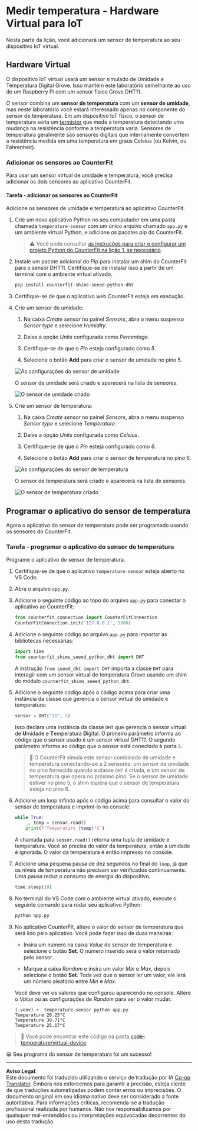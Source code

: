 <!--
CO_OP_TRANSLATOR_METADATA:
{
  "original_hash": "70e5a428b607cd5a9a4f422c2a4df03d",
  "translation_date": "2025-08-28T04:13:29+00:00",
  "source_file": "2-farm/lessons/1-predict-plant-growth/virtual-device-temp.md",
  "language_code": "br"
}
-->
# Medir temperatura - Hardware Virtual para IoT

Nesta parte da lição, você adicionará um sensor de temperatura ao seu dispositivo IoT virtual.

## Hardware Virtual

O dispositivo IoT virtual usará um sensor simulado de Umidade e Temperatura Digital Grove. Isso mantém este laboratório semelhante ao uso de um Raspberry Pi com um sensor físico Grove DHT11.

O sensor combina um **sensor de temperatura** com um **sensor de umidade**, mas neste laboratório você estará interessado apenas no componente do sensor de temperatura. Em um dispositivo IoT físico, o sensor de temperatura seria um [termistor](https://wikipedia.org/wiki/Thermistor) que mede a temperatura detectando uma mudança na resistência conforme a temperatura varia. Sensores de temperatura geralmente são sensores digitais que internamente convertem a resistência medida em uma temperatura em graus Celsius (ou Kelvin, ou Fahrenheit).

### Adicionar os sensores ao CounterFit

Para usar um sensor virtual de umidade e temperatura, você precisa adicionar os dois sensores ao aplicativo CounterFit.

#### Tarefa - adicionar os sensores ao CounterFit

Adicione os sensores de umidade e temperatura ao aplicativo CounterFit.

1. Crie um novo aplicativo Python no seu computador em uma pasta chamada `temperature-sensor` com um único arquivo chamado `app.py` e um ambiente virtual Python, e adicione os pacotes pip do CounterFit.

    > ⚠️ Você pode consultar [as instruções para criar e configurar um projeto Python do CounterFit na lição 1, se necessário](../../../1-getting-started/lessons/1-introduction-to-iot/virtual-device.md).

1. Instale um pacote adicional do Pip para instalar um shim do CounterFit para o sensor DHT11. Certifique-se de instalar isso a partir de um terminal com o ambiente virtual ativado.

    ```sh
    pip install counterfit-shims-seeed-python-dht
    ```

1. Certifique-se de que o aplicativo web CounterFit esteja em execução.

1. Crie um sensor de umidade:

    1. Na caixa *Create sensor* no painel *Sensors*, abra o menu suspenso *Sensor type* e selecione *Humidity*.

    1. Deixe a opção *Units* configurada como *Percentage*.

    1. Certifique-se de que o *Pin* esteja configurado como *5*.

    1. Selecione o botão **Add** para criar o sensor de umidade no pino 5.

    ![As configurações do sensor de umidade](../../../../../translated_images/counterfit-create-humidity-sensor.2750e27b6f30e09cf4e22101defd5252710717620816ab41ba688f91f757c49a.br.png)

    O sensor de umidade será criado e aparecerá na lista de sensores.

    ![O sensor de umidade criado](../../../../../translated_images/counterfit-humidity-sensor.7b12f7f339e430cb26c8211d2dba4ef75261b353a01da0932698b5bebd693f27.br.png)

1. Crie um sensor de temperatura:

    1. Na caixa *Create sensor* no painel *Sensors*, abra o menu suspenso *Sensor type* e selecione *Temperature*.

    1. Deixe a opção *Units* configurada como *Celsius*.

    1. Certifique-se de que o *Pin* esteja configurado como *6*.

    1. Selecione o botão **Add** para criar o sensor de temperatura no pino 6.

    ![As configurações do sensor de temperatura](../../../../../translated_images/counterfit-create-temperature-sensor.199350ed34f7343d79dccbe95eaf6c11d2121f03d1c35ab9613b330c23f39b29.br.png)

    O sensor de temperatura será criado e aparecerá na lista de sensores.

    ![O sensor de temperatura criado](../../../../../translated_images/counterfit-temperature-sensor.f0560236c96a9016bafce7f6f792476fe3367bc6941a1f7d5811d144d4bcbfff.br.png)

## Programar o aplicativo do sensor de temperatura

Agora o aplicativo do sensor de temperatura pode ser programado usando os sensores do CounterFit.

### Tarefa - programar o aplicativo do sensor de temperatura

Programe o aplicativo do sensor de temperatura.

1. Certifique-se de que o aplicativo `temperature-sensor` esteja aberto no VS Code.

1. Abra o arquivo `app.py`.

1. Adicione o seguinte código ao topo do arquivo `app.py` para conectar o aplicativo ao CounterFit:

    ```python
    from counterfit_connection import CounterFitConnection
    CounterFitConnection.init('127.0.0.1', 5000)
    ```

1. Adicione o seguinte código ao arquivo `app.py` para importar as bibliotecas necessárias:

    ```python
    import time
    from counterfit_shims_seeed_python_dht import DHT
    ```

    A instrução `from seeed_dht import DHT` importa a classe `DHT` para interagir com um sensor virtual de temperatura Grove usando um shim do módulo `counterfit_shims_seeed_python_dht`.

1. Adicione o seguinte código após o código acima para criar uma instância da classe que gerencia o sensor virtual de umidade e temperatura:

    ```python
    sensor = DHT("11", 5)
    ```

    Isso declara uma instância da classe `DHT` que gerencia o sensor virtual de **U**midade e **T**emperatura **D**igital. O primeiro parâmetro informa ao código que o sensor usado é um sensor virtual *DHT11*. O segundo parâmetro informa ao código que o sensor está conectado à porta `5`.

    > 💁 O CounterFit simula este sensor combinado de umidade e temperatura conectando-se a 2 sensores: um sensor de umidade no pino fornecido quando a classe `DHT` é criada, e um sensor de temperatura que opera no próximo pino. Se o sensor de umidade estiver no pino 5, o shim espera que o sensor de temperatura esteja no pino 6.

1. Adicione um loop infinito após o código acima para consultar o valor do sensor de temperatura e imprimi-lo no console:

    ```python
    while True:
        _, temp = sensor.read()
        print(f'Temperature {temp}°C')
    ```

    A chamada para `sensor.read()` retorna uma tupla de umidade e temperatura. Você só precisa do valor da temperatura, então a umidade é ignorada. O valor da temperatura é então impresso no console.

1. Adicione uma pequena pausa de dez segundos no final do `loop`, já que os níveis de temperatura não precisam ser verificados continuamente. Uma pausa reduz o consumo de energia do dispositivo.

    ```python
    time.sleep(10)
    ```

1. No terminal do VS Code com o ambiente virtual ativado, execute o seguinte comando para rodar seu aplicativo Python:

    ```sh
    python app.py
    ```

1. No aplicativo CounterFit, altere o valor do sensor de temperatura que será lido pelo aplicativo. Você pode fazer isso de duas maneiras:

    * Insira um número na caixa *Value* do sensor de temperatura e selecione o botão **Set**. O número inserido será o valor retornado pelo sensor.

    * Marque a caixa *Random* e insira um valor *Min* e *Max*, depois selecione o botão **Set**. Toda vez que o sensor ler um valor, ele lerá um número aleatório entre *Min* e *Max*.

    Você deve ver os valores que configurou aparecendo no console. Altere o *Value* ou as configurações de *Random* para ver o valor mudar.

    ```output
    (.venv) ➜  temperature-sensor python app.py
    Temperature 28.25°C
    Temperature 30.71°C
    Temperature 25.17°C
    ```

> 💁 Você pode encontrar este código na pasta [code-temperature/virtual-device](../../../../../2-farm/lessons/1-predict-plant-growth/code-temperature/virtual-device).

😀 Seu programa do sensor de temperatura foi um sucesso!

---

**Aviso Legal**:  
Este documento foi traduzido utilizando o serviço de tradução por IA [Co-op Translator](https://github.com/Azure/co-op-translator). Embora nos esforcemos para garantir a precisão, esteja ciente de que traduções automatizadas podem conter erros ou imprecisões. O documento original em seu idioma nativo deve ser considerado a fonte autoritativa. Para informações críticas, recomenda-se a tradução profissional realizada por humanos. Não nos responsabilizamos por quaisquer mal-entendidos ou interpretações equivocadas decorrentes do uso desta tradução.